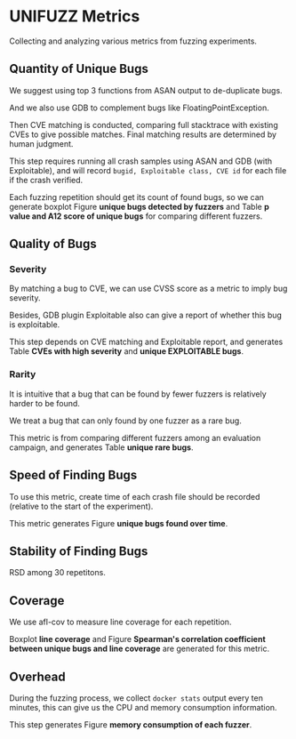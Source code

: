 # UNIFUZZ Metrics
Collecting and analyzing various metrics from fuzzing experiments.

## Quantity of Unique Bugs

We suggest using top 3 functions from ASAN output to de-duplicate bugs.

And we also use GDB to complement bugs like FloatingPointException.

Then CVE matching is conducted, comparing full stacktrace with existing CVEs to give possible matches. Final matching results are determined by human judgment.

This step requires running all crash samples using ASAN and GDB (with Exploitable), and will record `bugid, Exploitable class, CVE id` for each file if the crash verified.

Each fuzzing repetition should get its count of found bugs, so we can generate boxplot Figure **unique bugs detected by fuzzers** and Table **p value and A12 score of unique bugs** for comparing different fuzzers.

## Quality of Bugs

### Severity

By matching a bug to CVE, we can use CVSS score as a metric to imply bug severity.

Besides, GDB plugin Exploitable also can give a report of whether this bug is exploitable.

This step depends on CVE matching and Exploitable report, and generates Table **CVEs with high severity** and **unique EXPLOITABLE bugs**.

### Rarity

It is intuitive that a bug that can be found by fewer fuzzers is relatively harder to be found.

We treat a bug that can only found by one fuzzer as a rare bug.

This metric is from comparing different fuzzers among an evaluation campaign, and generates Table **unique rare bugs**.

## Speed of Finding Bugs

To use this metric, create time of each crash file should be recorded (relative to the start of the experiment).

This metric generates Figure **unique bugs found over time**.

## Stability of Finding Bugs

RSD among 30 repetitons.

## Coverage

We use afl-cov to measure line coverage for each repetition. 

Boxplot **line coverage** and Figure **Spearman's correlation coefficient between unique bugs and line coverage** are generated for this metric.

## Overhead

During the fuzzing process, we collect `docker stats` output every ten minutes, this can give us the CPU and memory consumption information.

This step generates Figure **memory consumption of each fuzzer**.

